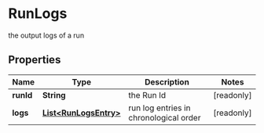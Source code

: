 

# RunLogs

the output logs of a run

## Properties

| Name | Type | Description | Notes |
|------------ | ------------- | ------------- | -------------|
|**runId** | **String** | the Run Id |  [readonly] |
|**logs** | [**List&lt;RunLogsEntry&gt;**](RunLogsEntry.md) | run log entries in chronological order |  [readonly] |



